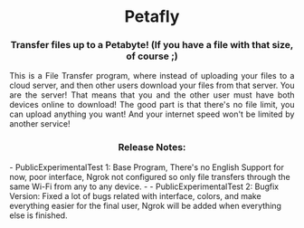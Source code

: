 <div align="center">
  <h1 align="center">Petafly</h1>
  <h3>Transfer files up to a Petabyte! (If you have a file with that size, of course ;)</h3>
  
<div align="justify">
This is a File Transfer program, where instead of uploading your files to a cloud server, and then other users download your files from that server. You are the server!
That means that you and the other user must have both devices online to download!
The good part is that there's no file limit, you can upload anything you want! And your internet speed won't be limited by another service!
<p></p>

<div align="center">
<h3>
Release Notes:
</h3>
  
<div align="left">
<p>
- PublicExperimentalTest 1: Base Program, There's no English Support for now, poor interface, Ngrok not configured so only file transfers through the same Wi-Fi from any to any device.
- - PublicExperimentalTest 2: Bugfix Version: Fixed a lot of bugs related with interface, colors, and make everything easier for the final user, Ngrok will be added when everything else is finished.
</p>
